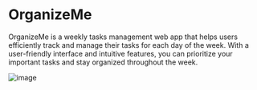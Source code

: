 ﻿# OrganizeMe

OrganizeMe is a weekly tasks management web app that helps users efficiently track and manage their tasks for each day of the week. With a user-friendly interface and intuitive features, you can prioritize your important tasks and stay organized throughout the week.

![image](https://github.com/user-attachments/assets/23b5a820-3228-4f31-a68e-e24a9896e22b)

